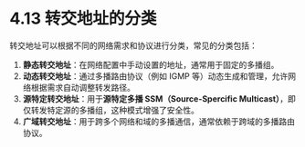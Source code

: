 # 4.13 转交地址的分类

转交地址可以根据不同的网络需求和协议进行分类，常见的分类包括：

1. **静态转交地址**：在网络配置中手动设置的地址，通常用于固定的多播组。
2. **动态转交地址**：通过多播路由协议（例如 IGMP 等）动态生成和管理，允许网络根据需求自动调整转发路径。
3. **源特定转交地址**：用于**源特定多播 SSM（Source-Spercific Multicast）**，即仅转发特定源的多播组，这种模式增强了安全性。
4. **广域转交地址**：用于跨多个网络和域的多播通信，通常依赖于跨域的多播路由协议。